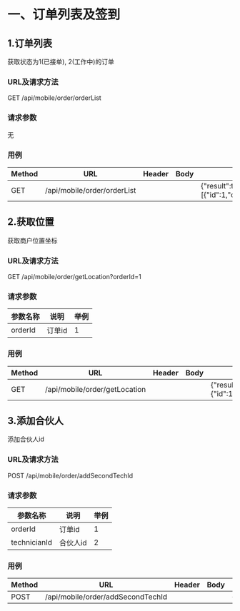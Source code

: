 # 一、订单列表及签到

## 1.订单列表
获取状态为1(已接单), 2(工作中)的订单
### URL及请求方法
GET /api/mobile/order/orderList

### 请求参数
无

### 用例
| Method | URL | Header | Body | Result |
| ------ | --- | ------ | ---- | ------ |
| GET | /api/mobile/order/orderList | | | {"result":true,"message":"orderList","error":null,"data":[{"id":1,"orderNum":"1","orderType":1,"photo":"1","orderTime":1420041600000,"addTime":1420041600000,"status":1,"customerType":1,"customerId":1,"customerName":"1","customerLon":"1","customerLat":"1","remark":"1","mainTechId":1,"secondTechId":1}]} |

## 2.获取位置
获取商户位置坐标

### URL及请求方法
GET /api/mobile/order/getLocation?orderId=1

### 请求参数

| 参数名称 | 说明 | 举例 |
| ------ | ---- | --- |
| orderId | 订单id | 1 |

### 用例
| Method | URL | Header | Body | Result |
| ------ | --- | ------ | ---- | ------ |
| GET | /api/mobile/order/getLocation | | | {"result":true,"message":"location","error":null,"data":{"id":1,"orderNum":"1","orderType":1,"photo":"1","orderTime":1420041600000,"addTime":1420041600000,"status":1,"customerType":1,"customerId":1,"customerName":"1","customerLon":"1","customerLat":"1","remark":"1","mainTechId":1,"secondTechId":1}} |


## 3.添加合伙人
添加合伙人id


### URL及请求方法
POST /api/mobile/order/addSecondTechId

### 请求参数

| 参数名称 | 说明 | 举例 |
| ------ | ---- | --- |
| orderId | 订单id | 1 |
| technicianId | 合伙人id |2 |

### 用例
| Method | URL | Header | Body | Result |
| ------ | --- | ------ | ---- | ------ |
| POST | /api/mobile/order/addSecondTechId | | | {"result":true,"message":"addSecondTechId","error":null,"data":null} |